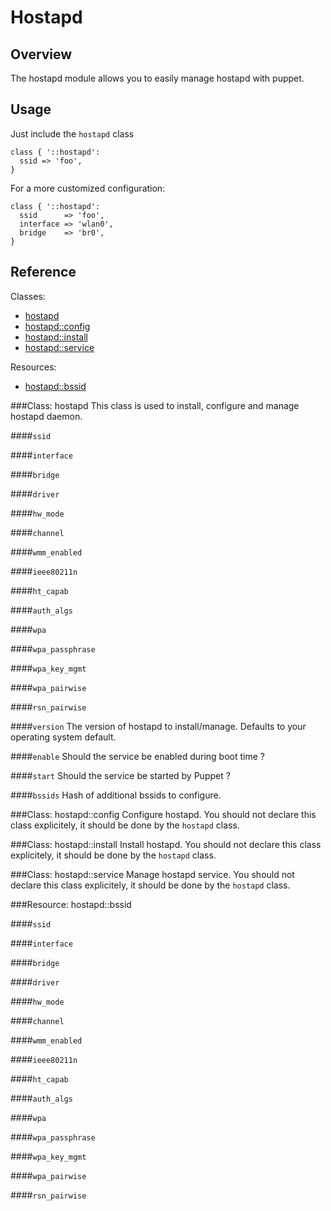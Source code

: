 Hostapd
=======

Overview
--------

The hostapd module allows you to easily manage hostapd with puppet.

Usage
-----

Just include the `hostapd` class

```puppet
class { '::hostapd':
  ssid => 'foo',
}
```

For a more customized configuration:

```puppet
class { '::hostapd':
  ssid      => 'foo',
  interface => 'wlan0',
  bridge    => 'br0',
}
```

Reference
---------

Classes:

* [hostapd](#class-hostapd)
* [hostapd::config](#class-hostapd)
* [hostapd::install](#class-hostapd)
* [hostapd::service](#class-hostapd)

Resources:

* [hostapd::bssid](#resource-hostapdbssid)

###Class: hostapd
This class is used to install, configure and manage hostapd daemon.

####`ssid`

####`interface`

####`bridge`

####`driver`

####`hw_mode`

####`channel`

####`wmm_enabled`

####`ieee80211n`

####`ht_capab`

####`auth_algs`

####`wpa`

####`wpa_passphrase`

####`wpa_key_mgmt`

####`wpa_pairwise`

####`rsn_pairwise`

####`version`
The version of hostapd to install/manage. Defaults to your operating system default.

####`enable`
Should the service be enabled during boot time ?

####`start`
Should the service be started by Puppet ?

####`bssids`
Hash of additional bssids to configure.

###Class: hostapd::config
Configure hostapd.
You should not declare this class explicitely, it should be done by the `hostapd` class.

###Class: hostapd::install
Install hostapd.
You should not declare this class explicitely, it should be done by the `hostapd` class.

###Class: hostapd::service
Manage hostapd service.
You should not declare this class explicitely, it should be done by the `hostapd` class.

###Resource: hostapd::bssid

####`ssid`

####`interface`

####`bridge`

####`driver`

####`hw_mode`

####`channel`

####`wmm_enabled`

####`ieee80211n`

####`ht_capab`

####`auth_algs`

####`wpa`

####`wpa_passphrase`

####`wpa_key_mgmt`

####`wpa_pairwise`

####`rsn_pairwise`
